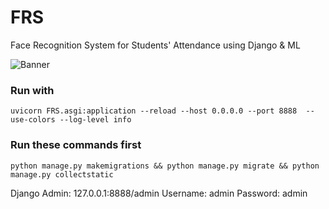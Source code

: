 # FRS
Face Recognition System for Students' Attendance using Django &amp; ML

![Banner](https://www.invixium.com/wp-content/uploads/2021/04/ixm-titan-banner.jpg)

### Run with
`uvicorn FRS.asgi:application --reload --host 0.0.0.0 --port 8888  --use-colors --log-level info`

### Run these commands first
    python manage.py makemigrations && python manage.py migrate && python manage.py collectstatic


Django Admin: 127.0.0.1:8888/admin
Username: admin
Password: admin